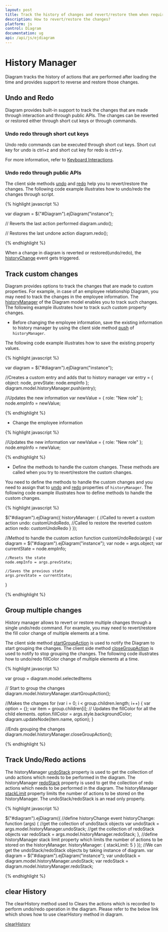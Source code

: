 ```yaml
---
layout: post
title: Track the history of changes and revert/restore them when required
description: How to revert/restore the changes?
platform: js
control: Diagram
documentation: ug
api: /api/js/ejdiagram
---
```


# History Manager

Diagram tracks the history of actions that are performed after loading the time and provides support to reverse and restore those changes.

## Undo and Redo

Diagram provides built-in support to track the changes that are made through interaction and through public APIs. The changes can be reverted or restored either through short cut keys or through commands.

### Undo redo through short cut keys

Undo redo commands can be executed through short cut keys. Short cut key for undo is ctrl+z and short cut key for redo is ctrl+y.

For more information, refer to [Keyboard Interactions](/js/Diagram/Interaction#keyboard "Keyboard Interactions").

### Undo redo through public APIs

The client side methods [undo](/api/js/ejdiagram#methods:undo "undo") and [redo](/api/js/ejdiagram#methods:redo "redo") help you to revert/restore the changes. The following code example illustrates how to undo/redo the changes through script.

{% highlight javascript %}

var diagram = $("#Diagram").ejDiagram("instance");

// Reverts the last action performed
diagram.undo();

// Restores the last undone action
diagram.redo();

{% endhighlight %}

When a change in diagram is reverted or restored(undo/redo), the [historyChange](/api/js/ejdiagram#events:historychange "historyChange") event gets triggered.

## Track custom changes

Diagram provides options to track the changes that are made to custom properties. For example, in case of an employee relationship Diagram, you may need to track the changes in the employee information. The [historyManager](/api/js/ejdiagram#members:historymanager "historyManager") of the Diagram model enables you to track such changes.
The following example illustrates how to track such custom property changes.

* Before changing the employee information, save the existing information to history manager by using the client side method [push](/api/js/ejdiagram#members:historymanager-push "push") of `historyManager`.

The following code example illustrates how to save the existing property values. 

{% highlight javascript %}

var diagram = $("#diagram").ejDiagram("instance");

//Creates a custom entry and adds that to history manager
var entry = { object: node, prevState: node.empInfo };
diagram.model.historyManager.push(entry);

//Updates the new information
var newValue = { role: "New role" };
node.empInfo = newValue;

{% endhighlight %}

* Change the employee information

{% highlight javascript %}

//Updates the new information
var newValue = { role: "New role" };
node.empInfo = newValue;

{% endhighlight %}

* Define the methods to handle the custom changes. These methods are called when you try to revert/restore the custom changes.

You need to define the methods to handle the custom changes and you need to assign that to [undo](/api/js/ejdiagram#members:historymanager-undo "undo") and [redo](/api/js/ejdiagram#members:historymanager-redo "redo") properties of `historyManager`.
The following code example illustrates how to define methods to handle the custom changes.

{% highlight javascript %}

$("#diagram").ejDiagram({
	historyManager: {
		//Called to revert a custom action
		undo: customUndoRedo,
		//Called to restore the reverted custom action
		redo: customUndoRedo
	}
});

//Method to handle the custom action
function customUndoRedo(args) {
	var diagram = $("#diagram").ejDiagram("instance");
	var node = args.object;
	var currentState = node.empInfo;

	//Resets the state
	node.empInfo = args.prevState;

	//Saves the previous state
	args.prevState = currentState;
}

{% endhighlight %}

## Group multiple changes 

History manager allows to revert or restore multiple changes through a single undo/redo command. For example, you may need to revert/restore the fill color change of multiple elements at a time.

The client side method [startGroupAction](/api/js/ejdiagram#members:historymanager-startgroupaction "startGroupAction") is used to notify the Diagram to start grouping the changes. The client side method [closeGroupAction](/api/js/ejdiagram#members:historymanager-closegroupaction "closeGroupAction") is used to notify to stop grouping the changes. The following code illustrates how to undo/redo fillColor change of multiple elements at a time.

{% highlight javascript %}

var group = diagram.model.selectedItems

// Start to group the changes
diagram.model.historyManager.startGroupAction();

//Makes the changes
for (var i = 0; i < group.children.length; i++) {
	var option = {};
	var item = group.children[i];
	// Updates the fillColor for all the child elements.
	option.fillColor = args.style.backgroundColor;
	diagram.updateNode(item.name, option);
}

//Ends grouping the changes
diagram.model.historyManager.closeGroupAction();

{% endhighlight %}

## Track Undo/Redo actions

The historyManager [undoStack](/api/js/ejdiagram#members:historymanager-undostack "undoStack") property is used to get the collection of undo actions which needs to be performed in the diagram.
The historyManager [redoStack](/api/js/ejdiagram#members:historymanager-redostack "redoStack") property is used to get the collection of redo actions which needs to be performed in the diagram.
The historyManager [stackLimit](/api/js/ejdiagram#members:historymanager-stacklimit "stackLimit") property limits the number of actions to be stored on the historyManager.
The undoStack/redoStack is an read only property.

{% highlight javascript %}
 
$("#diagram").ejDiagram({
    //define historyChange event
	historyChange: function (args) {
		//get the collection of undoStack objects
		var undoStack = args.model.historyManager.undoStack;
		//get the collection of redoStack objects
		var redoStack = args.model.historyManager.redoStack;
	},
	//define historyManager stack limit property which limits the number of actions to be stored on the historyManager.
	historyManager: { stackLimit: 5 }
});
//We can get the undoStack/redoStack objects by taking instance of diagram. 
var diagram = $("#diagram").ejDiagram("instance");
var undoStack = diagram.model.historyManager.undoStack;
var redoStack = diagram.model.historyManager.redoStack;
		
{% endhighlight %}

## clear History

The clearHistory method used to Clears the actions which is recorded to perform undo/redo operation in the diagram. Please refer to the below link which shows how to use clearHistory method in diagram.

[clearHistory](/api/js/ejdiagram#methods:clearHistory "clearHistory")

